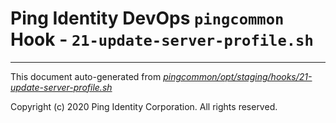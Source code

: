 
# Ping Identity DevOps `pingcommon` Hook - `21-update-server-profile.sh`

---
This document auto-generated from _[pingcommon/opt/staging/hooks/21-update-server-profile.sh](https://github.com/pingidentity/pingidentity-docker-builds/blob/master/pingcommon/opt/staging/hooks/21-update-server-profile.sh)_

Copyright (c) 2020 Ping Identity Corporation. All rights reserved.
